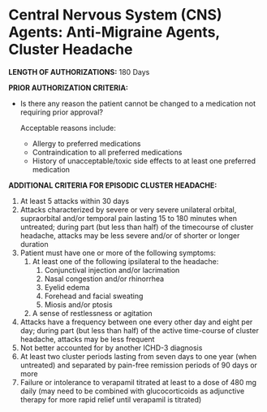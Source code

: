 # Central Nervous System (CNS) Agents: Anti-Migraine Agents, Cluster Headache

**LENGTH OF AUTHORIZATIONS:**  180 Days

**PRIOR AUTHORIZATION CRITERIA:**

- Is there any reason the patient cannot be changed to a medication not requiring prior approval?

  Acceptable reasons include:

  - Allergy to preferred medications
  - Contraindication to all preferred medications
  - History of unacceptable/toxic side effects to at least one preferred medication

**ADDITIONAL CRITERIA FOR EPISODIC CLUSTER HEADACHE:**

1. At least 5 attacks within 30 days
2. Attacks characterized by severe or very severe unilateral orbital, supraorbital and/or temporal pain lasting 15 to 180 minutes when untreated; during part (but less than half) of the timecourse of cluster headache, attacks may be less severe and/or of shorter or longer duration
3. Patient must have one or more of the following symptoms:
    1. At least one of the following ipsilateral to the headache:
         1. Conjunctival injection and/or lacrimation
         2. Nasal congestion and/or rhinorrhea
         3. Eyelid edema
         4. Forehead and facial sweating
         5. Miosis and/or ptosis
    2. A sense of restlessness or agitation
4. Attacks have a frequency between one every other day and eight per day; during part (but less than half) of the active time-course of cluster headache, attacks may be less frequent
5. Not better accounted for by another ICHD-3 diagnosis
6. At least two cluster periods lasting from seven days to one year (when untreated) and separated by pain-free remission periods of 90 days or more
7. Failure or intolerance to verapamil titrated at least to a dose of 480 mg daily (may need to be combined with glucocorticoids as adjunctive therapy for more rapid relief until verapamil is titrated)
